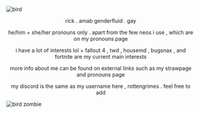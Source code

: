 ![bird](https://github.com/user-attachments/assets/cb6e11e4-147a-46e5-a75a-587ba64c25b2)

<p align="center">
rick . amab genderfluid . gay
</p>
<p align="center">
he/him + she/her pronouns only . apart from the few neos i use , which are on my pronouns page
</p>
<p align="center">
i have a lot of interests lol + fallout 4 , twd , housemd , bugsnax , and fortnite are my current main interests 
</p>
<p align="center">
more info about me can be found on external links such as my strawpage and pronouns page
</p>
<p align="center">
my discord is the same as my username here , rottengrimes . feel free to add
</p>

![bird zombie](https://github.com/user-attachments/assets/b253c540-81be-4e11-8a96-d00ad3a3c30c)
